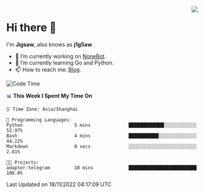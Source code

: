 <a href="#">
  <img align="right" src="https://github-readme-stats.vercel.app/api?username=j1g5awi&count_private=true&show_icons=true&title_color=80070B&text_color=B3B3B3&bg_color=212121&icon_color=80070B" />
</a>

# Hi there 👋

I'm **Jigsaw**, also knows as **j1g5aw**.

- 🔭 I’m currently working on [NoneBot](https://github.com/nonebot).
- 🌱 I’m currently learning Go and Python.
- 📫 How to reach me: [Blog](https://blog.maddestroyer.xyz/).

<!--START_SECTION:waka-->
![Code Time](http://img.shields.io/badge/Code%20Time-894%20hrs%2050%20mins-blue)

📊 **This Week I Spent My Time On** 

```text
⌚︎ Time Zone: Asia/Shanghai

💬 Programming Languages: 
Python                   5 mins              █████████████░░░░░░░░░░░░   52.97% 
Bash                     4 mins              ███████████░░░░░░░░░░░░░░   44.22% 
Markdown                 0 secs              ░░░░░░░░░░░░░░░░░░░░░░░░░   2.81%

🐱‍💻 Projects: 
adapter-telegram         10 mins             █████████████████████████   100.0%

```


 Last Updated on 18/11/2022 04:17:09 UTC
<!--END_SECTION:waka-->
